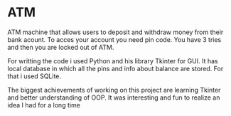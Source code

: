# ATM
ATM machine that allows users to deposit and withdraw money from their bank acount. To acces your account you need pin code. You have 3 tries and then you are locked out of ATM. 

For writting the code i used Python and his library Tkinter for GUI. It has local database in which all the pins and info about balance are stored. For that i used SQLite. 

The biggest achievements of working on this project are learning Tkinter and better understanding of OOP. It was interesting and fun to realize an idea I had for a long time
